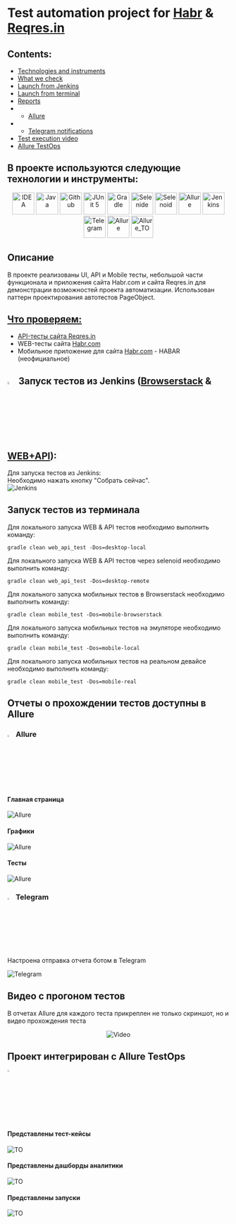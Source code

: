 # Test automation project for <a target="_blank" href="https://habr.com/">Habr</a> & <a target="_blank" href="https://reqres.in/">Reqres.in</a>

## Contents:
- [Technologies and instruments](#gear)
- [What we check](#check_mark)
- [Launch from Jenkins](#jenkins)
- [Launch from terminal](#terminal)
- [Reports](#reports)
- - [Allure](#allure)
- - [Telegram notifications](#telegram)
- [Test execution video](#test_video)
- [Allure TestOps](#testops)

## В проекте используются следующие технологии и инструменты:

<p align="center">
<img src="src/test/resources/img/logo/Idea.svg" width="50" height="50"  alt="IDEA"/>
<img src="src/test/resources/img/logo/Java.svg" width="50" height="50"  alt="Java"/>
<img src="src/test/resources/img/logo/GitHub.svg" width="50" height="50"  alt="Github"/>
<img src="src/test/resources/img/logo/Junit5.svg" width="50" height="50"  alt="JUnit 5"/>
<img src="src/test/resources/img/logo/Gradle.svg" width="50" height="50"  alt="Gradle"/>
<img src="src/test/resources/img/logo/Selenide.svg" width="50" height="50"  alt="Selenide"/>
<img src="src/test/resources/img/logo/Selenoid.svg" width="50" height="50"  alt="Selenoid"/>
<img src="src/test/resources/img/logo/Allure.svg" width="50" height="50"  alt="Allure"/>
<img src="src/test/resources/img/logo/Jenkins.svg" width="50" height="50"  alt="Jenkins"/>
<img src="src/test/resources/img/logo/Telegram.svg" width="50" height="50"  alt="Telegram"/>
<img src="src/test/resources/img/logo/Allure.svg" width="50" height="50"  alt="Allure"/>
<img src="src/test/resources/img/logo/Allure_TO.svg" width="50" height="50"  alt="Allure_TO"/>
</p>

## Описание
В проекте реализованы UI, API и Mobile тесты, небольшой части функционала и приложения сайта Habr.com и сайта Reqres.in для демонстрации возможностей проекта автоматизации. Использован паттерн проектирования автотестов PageObject.

## <a href="https://github.com/aleksei-perchukov/Diploma#check_mark">Что проверяем:</b>
- API-тесты сайта <a href=reqres.in>Reqres.in</a>
- WEB-тесты сайта <a href=habr.com>Habr.com</a>
- Мобильное приложение для сайта <a href=habr.com>Habr.com</a> - HABAR (неофициальное)

## <img width="4%" title="Jenkins" src="src/test/resources/img/logo/Jenkins.svg"> Запуск тестов из Jenkins (<a href=https://jenkins.autotests.cloud/job/aleksei-perchukov-Diploma-Browserstack/>Browserstack</a>  & <a href=https://jenkins.autotests.cloud/job/aleksei-perchukov-Diploma-Desktop/>WEB+API</a>): 

<p>Для запуска тестов из Jenkins:
<br>Необходимо нажать кнопку "Собрать сейчас".
<br>
<img src="src/test/resources/img/screen/Jenkins-run.jpg" alt="Jenkins"/>

## Запуск тестов из терминала

Для локального запуска WEB & API тестов необходимо выполнить команду:
```
gradle clean web_api_test -Dos=desktop-local
```

Для локального запуска WEB & API тестов через selenoid необходимо выполнить команду:
```
gradle clean web_api_test -Dos=desktop-remote
```

Для локального запуска мобильных тестов в Browserstack необходимо выполнить команду:
```
gradle clean mobile_test -Dos=mobile-browserstack
```

Для локального запуска мобильных тестов на эмуляторе необходимо выполнить команду:
```
gradle clean mobile_test -Dos=mobile-local
```

Для локального запуска мобильных тестов на реальном девайсе необходимо выполнить команду:
```
gradle clean mobile_test -Dos=mobile-real
```

## Отчеты о прохождении тестов доступны в Allure

### <img width="3%" title="Allure" src="src/test/resources/img/logo/Allure.svg"> Allure

#### Главная страница

<img src="src/test/resources/img/screen/AllureMain.jpg" alt="Allure"/>

#### Графики

<img src="src/test/resources/img/screen/AllureGraph.jpg" alt="Allure"/>

#### Тесты

<img src="src/test/resources/img/screen/AllureTests.jpg" alt="Allure"/>

### <img width="3%" title="Telegram" src="src/test/resources/img/logo/Telegram.svg"> Telegram

Настроена отправка отчета ботом в Telegram

<img src="src/test/resources/img/screen/Bot.jpg" alt="Telegram"/>

## Видео с прогоном тестов

В отчетах Allure для каждого теста прикреплен не только скриншот, но и видео прохождения теста

<p align="center">
  <img title="Video" src="src/test/resources/img/gif/test.gif">
</p>

## Проект интегрирован с Allure TestOps
<img width="3%" title="Allure" src="src/test/resources/img/logo/Allure_TO.svg"> 

#### Представлены тест-кейсы

<img src="src/test/resources/img/screen/TOTest.jpg" alt="TO"/>

#### Представлены дашборды аналитики

<img src="src/test/resources/img/screen/TODash.jpg" alt="TO"/>

#### Представлены запуски

<img src="src/test/resources/img/screen/TOLaunch.jpg" alt="TO"/>


